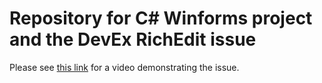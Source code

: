 # Repository for C# Winforms project and the DevEx RichEdit issue

Please see [this link](https://brandonv-cherwell.github.io/devex-richtext-172) for a video demonstrating the issue.
